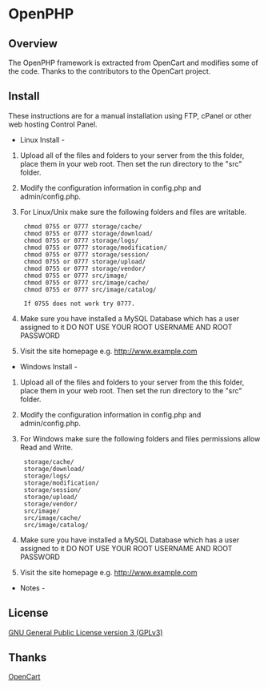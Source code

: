 # OpenPHP

## Overview

The OpenPHP framework is extracted from OpenCart and modifies some of the code.
Thanks to the contributors to the OpenCart project.

## Install

These instructions are for a manual installation using FTP, cPanel or other web hosting Control Panel.

- Linux Install -

1. Upload all of the files and folders to your server from the this folder, place them in your web root. Then set the run directory to the "src" folder.

2. Modify the configuration information in config.php and admin/config.php.

3. For Linux/Unix make sure the following folders and files are writable.

		chmod 0755 or 0777 storage/cache/
		chmod 0755 or 0777 storage/download/
		chmod 0755 or 0777 storage/logs/
		chmod 0755 or 0777 storage/modification/
		chmod 0755 or 0777 storage/session/
		chmod 0755 or 0777 storage/upload/
		chmod 0755 or 0777 storage/vendor/
		chmod 0755 or 0777 src/image/
		chmod 0755 or 0777 src/image/cache/
		chmod 0755 or 0777 src/image/catalog/

		If 0755 does not work try 0777.

4. Make sure you have installed a MySQL Database which has a user assigned to it
	DO NOT USE YOUR ROOT USERNAME AND ROOT PASSWORD

5. Visit the site homepage e.g. http://www.example.com

- Windows Install -

1. Upload all of the files and folders to your server from the this folder, place them in your web root. Then set the run directory to the "src" folder.

2. Modify the configuration information in config.php and admin/config.php.

3. For Windows make sure the following folders and files permissions allow Read and Write.

		storage/cache/
		storage/download/
		storage/logs/
		storage/modification/
		storage/session/
		storage/upload/
		storage/vendor/
		src/image/
		src/image/cache/
		src/image/catalog/

4. Make sure you have installed a MySQL Database which has a user assigned to it
	DO NOT USE YOUR ROOT USERNAME AND ROOT PASSWORD

5. Visit the site homepage e.g. http://www.example.com

 - Notes -

## License

[GNU General Public License version 3 (GPLv3)](http://www.gnu.org/licenses/gpl-3.0.en.html)

## Thanks

[OpenCart](https://github.com/opencart/opencart)
